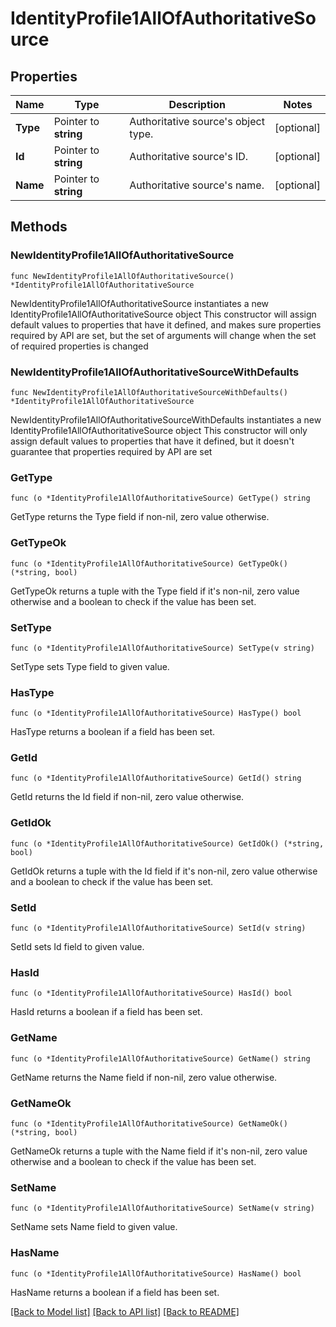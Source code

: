 # IdentityProfile1AllOfAuthoritativeSource

## Properties

Name | Type | Description | Notes
------------ | ------------- | ------------- | -------------
**Type** | Pointer to **string** | Authoritative source&#39;s object type. | [optional] 
**Id** | Pointer to **string** | Authoritative source&#39;s ID. | [optional] 
**Name** | Pointer to **string** | Authoritative source&#39;s name. | [optional] 

## Methods

### NewIdentityProfile1AllOfAuthoritativeSource

`func NewIdentityProfile1AllOfAuthoritativeSource() *IdentityProfile1AllOfAuthoritativeSource`

NewIdentityProfile1AllOfAuthoritativeSource instantiates a new IdentityProfile1AllOfAuthoritativeSource object
This constructor will assign default values to properties that have it defined,
and makes sure properties required by API are set, but the set of arguments
will change when the set of required properties is changed

### NewIdentityProfile1AllOfAuthoritativeSourceWithDefaults

`func NewIdentityProfile1AllOfAuthoritativeSourceWithDefaults() *IdentityProfile1AllOfAuthoritativeSource`

NewIdentityProfile1AllOfAuthoritativeSourceWithDefaults instantiates a new IdentityProfile1AllOfAuthoritativeSource object
This constructor will only assign default values to properties that have it defined,
but it doesn't guarantee that properties required by API are set

### GetType

`func (o *IdentityProfile1AllOfAuthoritativeSource) GetType() string`

GetType returns the Type field if non-nil, zero value otherwise.

### GetTypeOk

`func (o *IdentityProfile1AllOfAuthoritativeSource) GetTypeOk() (*string, bool)`

GetTypeOk returns a tuple with the Type field if it's non-nil, zero value otherwise
and a boolean to check if the value has been set.

### SetType

`func (o *IdentityProfile1AllOfAuthoritativeSource) SetType(v string)`

SetType sets Type field to given value.

### HasType

`func (o *IdentityProfile1AllOfAuthoritativeSource) HasType() bool`

HasType returns a boolean if a field has been set.

### GetId

`func (o *IdentityProfile1AllOfAuthoritativeSource) GetId() string`

GetId returns the Id field if non-nil, zero value otherwise.

### GetIdOk

`func (o *IdentityProfile1AllOfAuthoritativeSource) GetIdOk() (*string, bool)`

GetIdOk returns a tuple with the Id field if it's non-nil, zero value otherwise
and a boolean to check if the value has been set.

### SetId

`func (o *IdentityProfile1AllOfAuthoritativeSource) SetId(v string)`

SetId sets Id field to given value.

### HasId

`func (o *IdentityProfile1AllOfAuthoritativeSource) HasId() bool`

HasId returns a boolean if a field has been set.

### GetName

`func (o *IdentityProfile1AllOfAuthoritativeSource) GetName() string`

GetName returns the Name field if non-nil, zero value otherwise.

### GetNameOk

`func (o *IdentityProfile1AllOfAuthoritativeSource) GetNameOk() (*string, bool)`

GetNameOk returns a tuple with the Name field if it's non-nil, zero value otherwise
and a boolean to check if the value has been set.

### SetName

`func (o *IdentityProfile1AllOfAuthoritativeSource) SetName(v string)`

SetName sets Name field to given value.

### HasName

`func (o *IdentityProfile1AllOfAuthoritativeSource) HasName() bool`

HasName returns a boolean if a field has been set.


[[Back to Model list]](../README.md#documentation-for-models) [[Back to API list]](../README.md#documentation-for-api-endpoints) [[Back to README]](../README.md)


